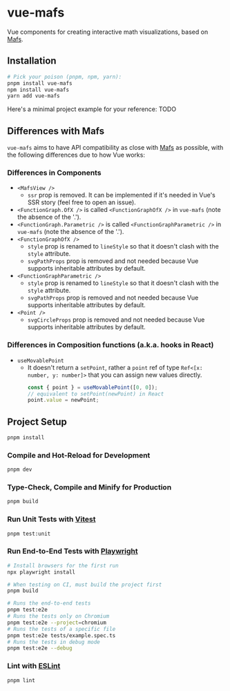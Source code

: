 # vue-mafs

Vue components for creating interactive math visualizations, based on [Mafs](https://github.com/stevenpetryk/mafs).

## Installation

```sh
# Pick your poison (pnpm, npm, yarn):
pnpm install vue-mafs
npm install vue-mafs
yarn add vue-mafs
```

Here's a minimal project example for your reference: TODO

## Differences with Mafs

`vue-mafs` aims to have API compatibility as close with [Mafs](https://github.com/stevenpetryk/mafs) as possible, with the following differences due to how Vue works:

### Differences in Components

- `<MafsView />`
  - `ssr` prop is removed. It can be implemented if it's needed in Vue's SSR story (feel free to open an issue).
- `<FunctionGraph.OfX />` is called `<FunctionGraphOfX />` in `vue-mafs` (note the absence of the '.').
- `<FunctionGraph.Parametric />` is called `<FunctionGraphParametric />` in `vue-mafs` (note the absence of the '.').
- `<FunctionGraphOfX />`
  - `style` prop is renamed to `lineStyle` so that it doesn't clash with the `style` attribute.
  - `svgPathProps` prop is removed and not needed because Vue supports inheritable attributes by default.
- `<FunctionGraphParametric />`
  - `style` prop is renamed to `lineStyle` so that it doesn't clash with the `style` attribute.
  - `svgPathProps` prop is removed and not needed because Vue supports inheritable attributes by default.
- `<Point />`
  - `svgCircleProps` prop is removed and not needed because Vue supports inheritable attributes by default.

### Differences in Composition functions (a.k.a. hooks in React)

- `useMovablePoint`
  - It doesn't return a `setPoint`, rather a `point` ref of type `Ref<[x: number, y: number]>` that you can assign new values directly.
    ```js
    const { point } = useMovablePoint([0, 0]);
    // equivalent to setPoint(newPoint) in React
    point.value = newPoint;
    ```

## Project Setup

```sh
pnpm install
```

### Compile and Hot-Reload for Development

```sh
pnpm dev
```

### Type-Check, Compile and Minify for Production

```sh
pnpm build
```

### Run Unit Tests with [Vitest](https://vitest.dev/)

```sh
pnpm test:unit
```

### Run End-to-End Tests with [Playwright](https://playwright.dev)

```sh
# Install browsers for the first run
npx playwright install

# When testing on CI, must build the project first
pnpm build

# Runs the end-to-end tests
pnpm test:e2e
# Runs the tests only on Chromium
pnpm test:e2e --project=chromium
# Runs the tests of a specific file
pnpm test:e2e tests/example.spec.ts
# Runs the tests in debug mode
pnpm test:e2e --debug
```

### Lint with [ESLint](https://eslint.org/)

```sh
pnpm lint
```
